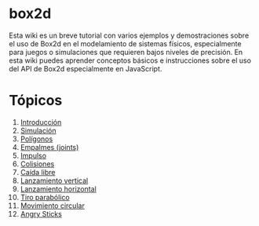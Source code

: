 # box2d
Esta wiki es un breve tutorial con varios ejemplos y demostraciones sobre el uso de Box2d en el modelamiento de sistemas físicos, especialmente 
para juegos o simulaciones que requieren bajos niveles de precisión. En esta wiki puedes aprender conceptos básicos e instrucciones sobre el uso 
del API de Box2d especialmente en JavaScript.
# Tópicos
1. [Introducción](https://github.com/nelsonmoreno/box2d/wiki/1.-Introducci%C3%B3n) 
2. [Simulación](https://github.com/nelsonmoreno/box2d/wiki/2.-Simulaci%C3%B3n) 
3. [Polígonos](https://github.com/nelsonmoreno/box2d/wiki/3.-Pol%C3%ADgonos) 
4. [Empalmes (joints)](https://github.com/nelsonmoreno/box2d/wiki/4.-Empalmes-(joints)) 
5. [Impulso](https://github.com/nelsonmoreno/box2d/wiki/5.-Impulso) 
6. [Colisiones](https://github.com/nelsonmoreno/box2d/wiki/6.-Colisiones) 
7. [Caída libre](https://github.com/nelsonmoreno/box2d/wiki/7.-Ca%C3%ADda-libre) 
8. [Lanzamiento vertical](https://github.com/nelsonmoreno/box2d/wiki/8.-Lanzamiento-vertical) 
9. [Lanzamiento horizontal](https://github.com/nelsonmoreno/box2d/wiki/9.-Lanzamiento-horizontal) 
10. [Tiro parabólico](https://github.com/nelsonmoreno/box2d/wiki/10.-Tiro-parab%C3%B3lico) 
11. [Movimiento circular](https://github.com/nelsonmoreno/box2d/wiki/11.-Movimiento-circular)
12. [Angry Sticks](https://github.com/nelsonmoreno/box2d/wiki/12.-Angry-Sticks)
